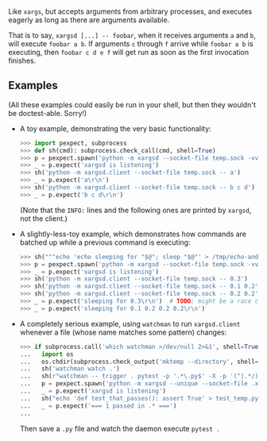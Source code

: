 Like `xargs`, but accepts arguments from arbitrary processes, and executes eagerly as long as there are arguments available.

That is to say, `xargsd [...] -- foobar`, when it receives arguments `a` and `b`, will execute `foobar a b`. If arguments `c` through `f` arrive while `foobar a b` is executing, then `foobar c d e f` will get run as soon as the first invocation finishes.

## Examples

(All these examples could easily be run in your shell, but then they wouldn't be doctest-able. Sorry!)

* A toy example, demonstrating the very basic functionality:

    ```python
    >>> import pexpect, subprocess
    >>> def sh(cmd): subprocess.check_call(cmd, shell=True)
    >>> p = pexpect.spawn('python -m xargsd --socket-file temp.sock -vvv -- echo')
    >>> _ = p.expect('xargsd is listening')
    >>> sh('python -m xargsd.client --socket-file temp.sock -- a')
    >>> _ = p.expect('a\r\n')
    >>> sh('python -m xargsd.client --socket-file temp.sock -- b c d')
    >>> _ = p.expect('b c d\r\n')

    ```

    (Note that the `INFO:` lines and the following ones are printed by `xargsd`, not the client.)

* A slightly-less-toy example, which demonstrates how commands are batched up while a previous command is executing:

    ```python
    >>> sh("""echo 'echo sleeping for "$@"; sleep "$@"' > /tmp/echo-and-sleep.sh""")
    >>> p = pexpect.spawn('python -m xargsd --socket-file temp.sock -vvv -- bash /tmp/echo-and-sleep.sh')
    >>> _ = p.expect('xargsd is listening')
    >>> sh('python -m xargsd.client --socket-file temp.sock -- 0.3')
    >>> sh('python -m xargsd.client --socket-file temp.sock -- 0.1 0.2')
    >>> sh('python -m xargsd.client --socket-file temp.sock -- 0.2 0.2')
    >>> _ = p.expect('sleeping for 0.3\r\n')  # TODO: might be a race condition?
    >>> _ = p.expect('sleeping for 0.1 0.2 0.2 0.2\r\n')

    ```

* A completely serious example, using `watchman` to run `xargsd.client` whenever a file (whose name matches some pattern) changes:

    ```python
    >>> if subprocess.call('which watchman >/dev/null 2>&1', shell=True) == 0:
    ...   import os
    ...   os.chdir(subprocess.check_output('mktemp --directory', shell=True).decode().strip())
    ...   sh('watchman watch .')
    ...   sh(r"watchman -- trigger . pytest -p '.*\.py$' -X -p '(^|.*/)\.' -- bash -c 'python -m xargsd.client --socket-file .xargsd-pytest.sock -- .'")
    ...   p = pexpect.spawn('python -m xargsd --unique --socket-file .xargsd-pytest.sock -vvv -- pytest --color=yes')
    ...   _ = p.expect('xargsd is listening')
    ...   sh("echo 'def test_that_passes(): assert True' > test_temp.py")
    ...   _ = p.expect('=== 1 passed in .* ===')
    ...

    ```

    Then save a `.py` file and watch the daemon execute `pytest .`
